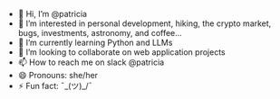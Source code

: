 - 👋 Hi, I’m @patricia
- 👀 I’m interested in personal development, hiking, the crypto market, bugs, investments, astronomy, and coffee...
- 🌱 I’m currently learning Python and LLMs
- 💞️ I’m looking to collaborate on web application projects
- 📫 How to reach me on slack @patricia
- 😄 Pronouns: she/her
- ⚡ Fun fact:  ¯\_(ツ)_/¯

<!---
patriciagssilva/patriciagssilva is a ✨ special ✨ repository because its `README.md` (this file) appears on your GitHub profile.
You can click the Preview link to take a look at your changes.
--->
